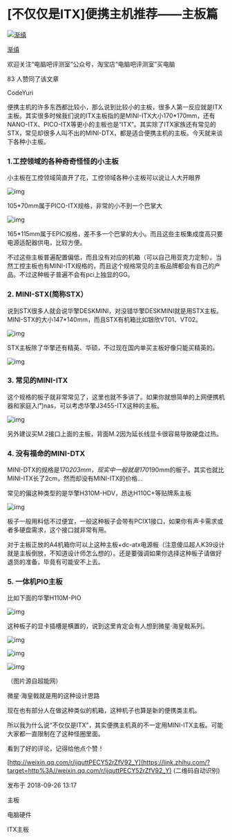 # [不仅仅是ITX]便携主机推荐——主板篇

[![渐缜](https://pic2.zhimg.com/833711329ef44e9bb78279d8e289d772_xs.jpg?source=172ae18b)](https://www.zhihu.com/people/jian-zhen-68)

[渐缜](https://www.zhihu.com/people/jian-zhen-68)

欢迎关注“电脑吧评测室”公众号，淘宝店“电脑吧评测室”买电脑



83 人赞同了该文章

CodeYuri



便携主机的许多东西都比较小，那么说到比较小的主板，很多人第一反应就是ITX主板。其实很多时候我们说的ITX主板指的是MINI-ITX大小170*170mm，还有NANO-ITX、PICO-ITX等更小的主板也是“ITX”。其实除了ITX家族还有常见的STX，常见却很多人叫不出的MINI-DTX，都是适合便携主机的主板。今天就来谈下各种小主板。



### 1.工控领域的各种奇奇怪怪的小主板

小主板在工控领域简直开了花，工控领域各种小主板可以说让人大开眼界



![img](https://pic2.zhimg.com/80/v2-e949af71e5f98739ee59c0bdfac60181_720w.webp)





105*70mm属于PICO-ITX规格，非常的小不到一个巴掌大



![img](https://pic1.zhimg.com/80/v2-6231e7c823dab62646d1890f0930ea04_720w.webp)





165*115mm属于EPIC规格，差不多一个巴掌的大小。而且这些主板集成度高只要电源适配器供电，比较方便。



不过这些主板普遍配置偏低，而且没有对应的机箱（可以自己用亚克力定制）。当然工控主板也有MINI-ITX规格的，而且这个规格常见的主板品牌都会有自己的产品。不过这种板子普遍不会有pci上独显的GG。



### 2. MINI-STX(简称STX）

说到STX很多人就会说华擎DESKMINI，对没错华擎DESKMINI就是用STX主板。MINI-STX的大小147*140mm，而且STX有机箱比如银欣VT01、VT02。



![img](https://pic3.zhimg.com/80/v2-82a78f11e219c6dea9d67da743504b1a_720w.webp)





STX主板除了华擎还有精英、华硕，不过现在国内单买主板好像只能买精英的。



![img](https://pic1.zhimg.com/80/v2-c2b517a52e1a3433946f4de631da3608_720w.webp)





### 3. 常见的MINI-ITX

这个规格的板子就非常常见了，这里也就不多讲了。如果你就想简单的上网便携机器和家庭入门nas，可以考虑华擎J3455-ITX这种的主板。



![img](https://pic2.zhimg.com/80/v2-3276a80bef731211fcf9293186afe6a5_720w.webp)





另外建议买M.2接口上面的主板，背面M.2因为延长线显卡很容易导致硬盘过热。



### 4. 没有福命的MINI-DTX

MINI-DTX的规格是170*203mm，现实中一般就是170*190mm的板子。其实也就比MINI-ITX长了2cm，然而却没有MINI-ITX的价格...



常见的偏这种类型的是华擎H310M-HDV，昂达H110C+等贴牌系主板



![img](https://pic4.zhimg.com/80/v2-a6e74a3d744170a6b87216c159c13ebf_720w.webp)





板子一般用料低不过便宜，一般这种板子会带有PCIX1接口，如果你有声卡需求或者多硬盘需求，这个接口就非常有用。



对于主板正放的A4机箱你可以上这种主板+dc-atx电源板（注意傻瓜超人K39设计就是主板倒放，不知道设计师怎么想的）。还是要强调如果你选择这种板子请做好退货的准备，毕竟有可能安不上去。



### 5. 一体机PIO主板

比如下面的华擎H110M-PIO



![img](https://pic3.zhimg.com/80/v2-ecb828c60b4e98dfcc6c5822436d3ece_720w.webp)





这种板子的显卡插槽是横置的，说到这里肯定会有人想到微星·海皇戟系列。



![img](https://pic4.zhimg.com/80/v2-159b41c884faec9c01be268a59d8630f_720w.webp)





![img](https://pic4.zhimg.com/80/v2-f4a5c130a47823e26dd3665fc70fea97_720w.webp)





![img](https://pic2.zhimg.com/80/v2-cb33fca42439eeff290a55b372ef97dd_720w.webp)



（图片源自超能网）

微星·海皇戟就是用的这种设计思路



现在也有部分人在做这种类似的机箱，这种机子也算是新的便携类主机。



所以我为什么说“不仅仅是ITX”，其实便携主机真的不一定用MINI-ITX主板。可能大家都一直限制在了这种怪圈里面。







看到了好的评论，记得给他点个赞！



[http://weixin.qq.com/r/ijquttPECY52rZfV92_Y](https://link.zhihu.com/?target=http%3A//weixin.qq.com/r/ijquttPECY52rZfV92_Y) (二维码自动识别)



发布于 2018-09-26 13:17

主板

电脑硬件

ITX主板